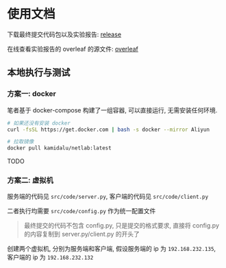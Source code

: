 
# 使用文档

下载最终提交代码包以及实验报告: [release]()

在线查看实验报告的 overleaf 的源文件: [overleaf]()

## 本地执行与测试

### 方案一: docker

笔者基于 docker-compose 构建了一组容器, 可以直接运行, 无需安装任何环境.

```bash
# 如果还没有安装 docker
curl -fsSL https://get.docker.com | bash -s docker --mirror Aliyun

# 拉取镜像
docker pull kamidalu/netlab:latest
```

TODO

### 方案二: 虚拟机

服务端的代码见 `src/code/server.py`, 客户端的代码见 `src/code/client.py`

二者执行均需要 `src/code/config.py` 作为统一配置文件

> 最终提交的代码不包含 config.py, 只是提交的格式要求, 直接将 config.py 的内容复制到 server.py/client.py 的开头了

创建两个虚拟机, 分别为服务端和客户端, 假设服务端的 ip 为 `192.168.232.135`, 客户端的 ip 为 `192.168.232.132`

